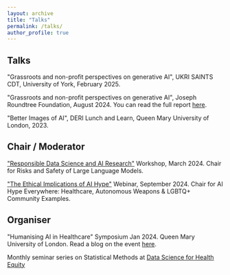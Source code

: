 ```yaml
---
layout: archive
title: "Talks"
permalink: /talks/
author_profile: true
---
```


## Talks 

"Grassroots and non-profit perspectives on generative AI", UKRI SAINTS CDT, University of York, February 2025. 

"Grassroots and non-profit perspectives on generative AI", Joseph Roundtree Foundation, August 2024. You can read the full report [here](https://www.jrf.org.uk/ai-for-public-good/grassroots-and-non-profit-perspectives-on-generative-ai).

"Better Images of AI", DERI Lunch and Learn, Queen Mary University of London, 2023. 

## Chair / Moderator
["Responsible Data Science and AI Research"](https://www.responsible-ai.science/) Workshop, March 2024. Chair for Risks and Safety of Large Language Models.

["The Ethical Implications of AI Hype"](https://weandai.org/full-programme-announced/) Webinar, September 2024. Chair for AI Hype Everywhere: Healthcare, Autonomous Weapons & LGBTQ+ Community Examples.

## Organiser 
"Humanising AI in Healthcare" Symposium Jan 2024. Queen Mary University of London. Read a blog on the event [here](https://www.apollosocialscience.org/2024/02/21/humanising-ai-in-healthcare-incorporating-social-sciences-in-algorithms/).

Monthly seminar series on Statistical Methods at [Data Science for Health Equity](https://www.datascienceforhealthequity.com/)
